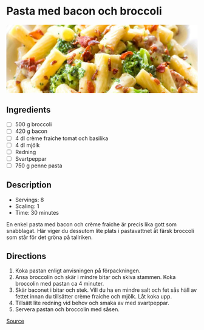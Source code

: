 # Pasta med bacon och broccoli

![Pasta med bacon och broccoli](pasta-med-bacon-och-broccoli.jpg)

## Ingredients

- [ ] 500 g broccoli
- [ ] 420 g bacon
- [ ] 4 dl crème fraiche tomat och basilika
- [ ] 4 dl mjölk
- [ ] Redning
- [ ] Svartpeppar
- [ ] 750 g penne pasta

## Description

* Servings: 8
* Scaling: 1
* Time: 30 minutes

En enkel pasta med bacon och crème fraiche är precis lika gott som snabblagat. Här viger du dessutom lite plats i pastavattnet åt färsk broccoli som står för det gröna på tallriken.

## Directions

1. Koka pastan enligt anvisningen på förpackningen.
2. Ansa broccolin och skär i mindre bitar och skiva stammen. Koka broccolin med pastan ca 4 minuter.
3. Skär baconet i bitar och stek. Vill du ha en mindre salt och fet sås häll av fettet innan du tillsätter crème fraiche och mjölk. Låt koka upp.
4. Tillsätt lite redning vid behov och smaka av med svartpeppar.
5. Servera pastan och broccolin med såsen.

[Source](https://www.ica.se/recept/baconpasta-med-broccoli-723617/)
